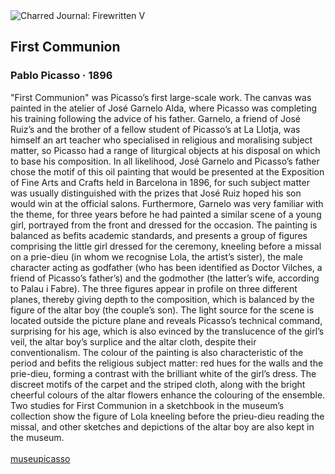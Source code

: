 <div class="artwork-of-the-day">
  <div class="container">
    <div class="img-wrapper">
      <img
        src="https://uploads5.wikiart.org/00451/images/pablo-picasso/1900first-communion.jpg!Large.jpg"
        alt="Charred Journal: Firewritten V" />
    </div>
    <div class="artwork-detail">
      <div class="artwork-origin"> 
        <h2 class="artwork-name">First Communion</h2>
        <h3 class="artist">
          Pablo Picasso
                    ·  1896
        </h3>
      </div>
      <p class="description">
        <span class="artwork-description-text ng-binding" ng-bind-html="viewModel.ArtworkOfTheDay.Description | unsafe">"First Communion" was Picasso’s first large-scale work. The canvas was painted in the atelier of José Garnelo Alda, where Picasso was completing his training following the advice of his father. Garnelo, a friend of José Ruiz’s and the brother of a fellow student of Picasso’s at La Llotja, was himself an art teacher who specialised in religious and moralising subject matter, so Picasso had a range of liturgical objects at his disposal on which to base his composition. In all likelihood, José Garnelo and Picasso’s father chose the motif of this oil painting that would be presented at the Exposition of Fine Arts and Crafts held in Barcelona in 1896, for such subject matter was usually distinguished with the prizes that José Ruiz hoped his son would win at the official salons. Furthermore, Garnelo was very familiar with the theme, for three years before he had painted a similar scene of a young girl, portrayed from the front and dressed for the occasion. The painting is balanced as befits academic standards, and presents a group of figures comprising the little girl dressed for the ceremony, kneeling before a missal on a prie-dieu (in whom we recognise Lola, the artist’s sister), the male character acting as godfather (who has been identified as Doctor Vilches, a friend of Picasso’s father’s) and the godmother (the latter’s wife, according to Palau i Fabre). The three figures appear in profile on three different planes, thereby giving depth to the composition, which is balanced by the figure of the altar boy (the couple’s son). The light source for the scene is located outside the picture plane and reveals Picasso’s technical command, surprising for his age, which is also evinced by the translucence of the girl’s veil, the altar boy’s surplice and the altar cloth, despite their conventionalism. The colour of the painting is also characteristic of the period and befits the religious subject matter: red hues for the walls and the prie-dieu, forming a contrast with the brilliant white of the girl’s dress. The discreet motifs of the carpet and the striped cloth, along with the bright cheerful colours of the altar flowers enhance the colouring of the ensemble. Two studies for First Communion in a sketchbook in the museum’s collection show the figure of Lola kneeling before the prieu-dieu reading the missal, and other sketches and depictions of the altar boy are also kept in the museum.<br><br><a target="_blank" href="https://museupicassobcn.cat/en/node/1024">museupicasso</a></span>
                        <div class="text-shadow-container" ng-show="showShadow" style=""></div>
      </p>
    </div>
  </div>

</div>
